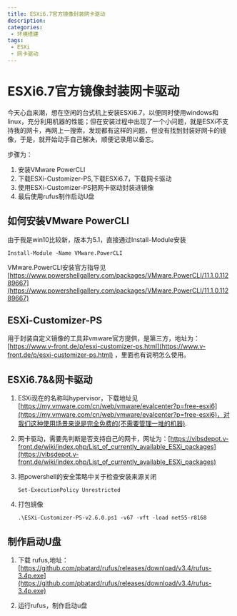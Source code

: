 ```yaml
---
title: ESXi6.7官方镜像封装网卡驱动
description: 
categories:
 - 环境搭建
tags:
 - ESXi
 - 网卡驱动
---
```


# ESXi6.7官方镜像封装网卡驱动

今天心血来潮，想在空闲的台式机上安装ESXi6.7，以便同时使用windows和linux，充分利用机器的性能；但在安装过程中出现了一个小问题，就是ESXi不支持我的网卡，再网上一搜索，发现都有这样的问题，但没有找到封装好网卡的镜像，于是，就开始动手自己解决，顺便记录用以备忘。

步骤为：
1. 安装VMware PowerCLI
2. 下载ESXi-Customizer-PS,下载ESXi6.7，下载网卡驱动
3. 使用ESXi-Customizer-PS把网卡驱动封装进镜像
4. 最后使用rufus制作启动U盘


## 如何安装VMware PowerCLI

由于我是win10比较新，版本为5.1，直接通过Install-Module安装

``` shell
Install-Module -Name VMware.PowerCLI
```

VMware.PowerCLI安装官方指导见[https://www.powershellgallery.com/packages/VMware.PowerCLI/11.1.0.11289667](https://www.powershellgallery.com/packages/VMware.PowerCLI/11.1.0.11289667)

## ESXi-Customizer-PS 

用于封装自定义镜像的工具非vmware官方提供，是第三方，地址为：[https://www.v-front.de/p/esxi-customizer-ps.html](https://www.v-front.de/p/esxi-customizer-ps.html)
，里面也有说明怎么使用。


## ESXi6.7&&网卡驱动
1. ESXi现在的名称叫hypervisor，下载地址见[https://my.vmware.com/cn/web/vmware/evalcenter?p=free-esxi6](https://my.vmware.com/cn/web/vmware/evalcenter?p=free-esxi6)，对我们这种使用场景来说是完全免费的(不需要管理一堆的机器).

2. 网卡驱动，需要先判断是否支持自己的网卡，网址为：[https://vibsdepot.v-front.de/wiki/index.php/List_of_currently_available_ESXi_packages](https://vibsdepot.v-front.de/wiki/index.php/List_of_currently_available_ESXi_packages)

3. 把powershell的安全策略中关于检查安装来源关闭
    ``` shell
    Set-ExecutionPolicy Unrestricted
    ```
4. 打包镜像
    ``` shell
    .\ESXi-Customizer-PS-v2.6.0.ps1 -v67 -vft -load net55-r8168
    ```
## 制作启动U盘

1. 下载 rufus,地址：[https://github.com/pbatard/rufus/releases/download/v3.4/rufus-3.4p.exe](https://github.com/pbatard/rufus/releases/download/v3.4/rufus-3.4p.exe)

2. 运行rufus，制作启动u盘



